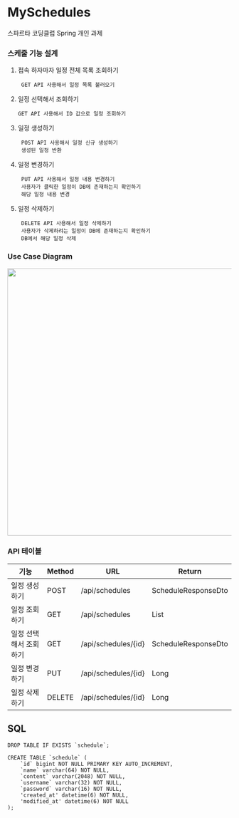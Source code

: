 # MySchedules
스파르타 코딩클럽 Spring 개인 과제

### 스케줄 기능 설계

1. 접속 하자마자 일정 전체 목록 조회하기
   
        GET API 사용해서 일정 목록 불러오기

2. 일정 선택해서 조회하기

       GET API 사용해서 ID 값으로 일정 조회하기
   
3. 일정 생성하기
   
        POST API 사용해서 일정 신규 생성하기
        생성된 일정 반환
   
4. 일정 변경하기
   
        PUT API 사용해서 일정 내용 변경하기
        사용자가 클릭한 일정이 DB에 존재하는지 확인하기
        해당 일정 내용 변경
   
5. 일정 삭제하기
   
        DELETE API 사용해서 일정 삭제하기
        사용자가 삭제하려는 일정이 DB에 존재하는지 확인하기
        DB에서 해당 일정 삭제

### Use Case Diagram

<image src = 'https://github.com/SeungJun-Kwon/MyCalendar/assets/80217301/9661118b-341b-429b-bf1d-e08fe2d071e5' width = 600>

### API 테이블

|기능|Method|URL|Return|
|------|---|---|---|
|일정 생성하기|POST|/api/schedules|ScheduleResponseDto|
|일정 조회하기|GET|/api/schedules|List<ScheduleResponseDto>|
|일정 선택해서 조회하기|GET|/api/schedules/{id}|ScheduleResponseDto|
|일정 변경하기|PUT|/api/schedules/{id}|Long|
|일정 삭제하기|DELETE|/api/schedules/{id}|Long|

## SQL

```
DROP TABLE IF EXISTS `schedule`;

CREATE TABLE `schedule` (
	`id` bigint	NOT NULL PRIMARY KEY AUTO_INCREMENT,
	`name` varchar(64) NOT NULL,
	`content` varchar(2048) NOT NULL,
	`username` varchar(32) NOT NULL,
	`password` varchar(16) NOT NULL,
	'created_at' datetime(6) NOT NULL,
	'modified_at' datetime(6) NOT NULL
);
```
